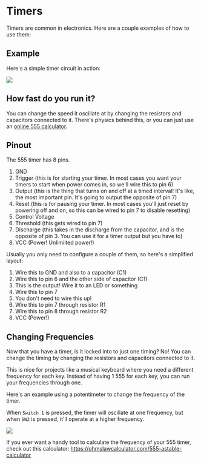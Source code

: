 # Timers

Timers are common in electronics. Here are a couple examples of how to use them:

## Example

Here's a simple timer circuit in action:

![](https://cloud-bc8fblv1k-hack-club-bot.vercel.app/0image.png)

<!-- ![](https://cloud-i4fta41h4-hack-club-bot.vercel.app/0screenshot_2024-03-02_at_10.25.05.png) -->

## How fast do you run it?

You can change the speed it oscillate at by changing the resistors and capacitors connected to it. There's physics behind this, or you can just use an [online 555 calculator](https://ohmslawcalculator.com/555-astable-calculator).

## Pinout

The 555 timer has 8 pins.

1. GND
2. Trigger (this is for starting your timer. In most cases you want your timers to start when power comes in, so we'll wire this to pin 6)
3. Output (this is the thing that turns on and off at a timed interval! It's like, the most important pin. It's going to output the opposite of pin 7)
4. Reset (this is for pausing your timer. In most cases you'll just reset by powering off and on, so this can be wired to pin 7 to disable resetting)
5. Control Voltage
6. Threshold (this gets wired to pin 7)
7. Discharge (this takes in the discharge from the capacitor, and is the opposite of pin 3. You can use it for a timer output but you have to)
8. VCC (Power! Unlimiited power!)

Usually you only need to configure a couple of them, so here's a simplified layout:

1. Wire this to GND and also to a capacitor (C1)
2. Wire this to pin 6 and the other side of capacitor (C1)
3. This is the output! Wire it to an LED or something
4. Wire this to pin 7
5. You don't need to wire this up!
6. Wire this to pin 7 through resistor R1
7. Wire this to pin 8 through resistor R2
8. VCC (Power!)

<!-- ## Technical limitations -->

<!-- - Rated voltage -->

## Changing Frequencies

Now that you have a timer, is it locked into to just one timing? No! You can change the timing by changing the resistors and capacitors connected to it.

This is nice for projects like a musical keyboard where you need a different frequency for each key. Instead of having 1 555 for each key, you can run your frequencies through one.

<!-- A single 555 can be used to create different frequencies by quickly swapping out the resistors and capacitors connected to it. -->
Here's an example using a potentimeter to change the frequency of the timer.
<!-- If you want multiple switches varying the oscillation frequency of your 555 timer. We use potentiometers here to act as variable resistors and allow tuning the board to account for tolerance issues. -->

<!-- This differs slightly from a standard 555 timer layout.  -->

When `Switch 1` is pressed, the timer will oscillate at one frequency, but when `SW2` is pressed, it'll operate at a higher frequency. 

<!-- ![](https://cloud-1aeqdw5du-hack-club-bot.vercel.app/0image.png) -->

![](https://cloud-m216uvuch-hack-club-bot.vercel.app/0image.png)

If you ever want a handy tool to calculate the frequency of your 555 timer, check out this calculator:
https://ohmslawcalculator.com/555-astable-calculator

<!-- All a 555 timer circuit does, is charge and discharge the capacitor (C5 in this case) at varying rates to generate the oscillation frequency.

If we want a low frequency, we want the capacitor to charge slowly. Key1 is the lowest key of the piano, so it has the most resistors in the chain. When power is applied to Key1, it has to go through a lot of different resistors to get to the Timer. When power is applied to Key2, it has slightly less resistance, and therefore charges C5 faster, resulting in a higher frequency. Key12 has the least resistance, resulting in the least frequency.

The lower half of resistors, R11 - R14 allow us to change the *discharge* resistance between 0 and 13.2kOhm, providing even more adjustment (to limit the maximum frequency) of the timer between different keyboards. -->


<!-- TODO -->

<!-- Helpful links: -->
<!-- https://www.youtube.com/watch?v=TTQnhIkw4Bk -->